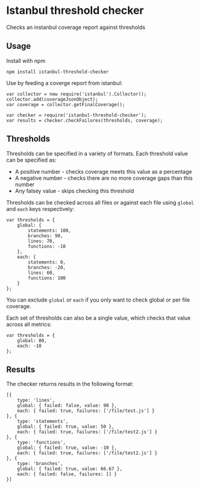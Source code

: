 # Istanbul threshold checker
Checks an instanbul coverage report against thresholds

## Usage

Install with npm

    npm install istanbul-threshold-checker

Use by feeding a coverge report from istanbul:

    var collector = new require('istanbul').Collector();
    collector.add(coverageJsonObject);
    var coverage = collector.getFinalCoverage();

    var checker = require('istanbul-threshold-checker');
    var results = checker.checkFailures(thresholds, coverage);


## Thresholds

Thresholds can be specified in a variety of formats. Each threshold value can be specified as:

- A positive number - checks coverage meets this value as a percentage
- A negative number - checks there are no more coverage gaps than this number
- Any falsey value - skips checking this threshold

Thresholds can be checked across all files or against each file using `global` and `each` keys respectively:

    var thresholds = {
        global: {
            statements: 100,
            branches: 90,
            lines: 70,
            functions: -10
        },
        each: {
            statements: 0,
            branches: -20,
            lines: 60,
            functions: 100
        }
    };

You can exclude `global` or `each` if you only want to check global or per file coverage.

Each set of thresholds can also be a single value, which checks that value across all metrics:

    var thresholds = {
        global: 80,
        each: -10
    };


## Results

The checker returns results in the following format:

    [{
        type: 'lines',
        global: { failed: false, value: 90 },
        each: { failed: true, failures: ['/file/test.js'] }
    }, {
        type: 'statements',
        global: { failed: true, value: 50 },
        each: { failed: true, failures: ['/file/test2.js'] }
    }, {
        type: 'functions',
        global: { failed: true, value: -10 },
        each: { failed: true, failures: ['/file/test2.js'] }
    }, {
        type: 'branches',
        global: { failed: true, value: 66.67 },
        each: { failed: false, failures: [] }
    }]
